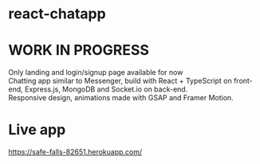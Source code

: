 # react-chatapp
# WORK IN PROGRESS
Only landing and login/signup page available for now  
Chatting app similar to Messenger, build with React + TypeScript on front-end, Express.js, MongoDB and Socket.io on back-end.  
Responsive design, animations made with GSAP and Framer Motion.  
# Live app
https://safe-falls-82651.herokuapp.com/
